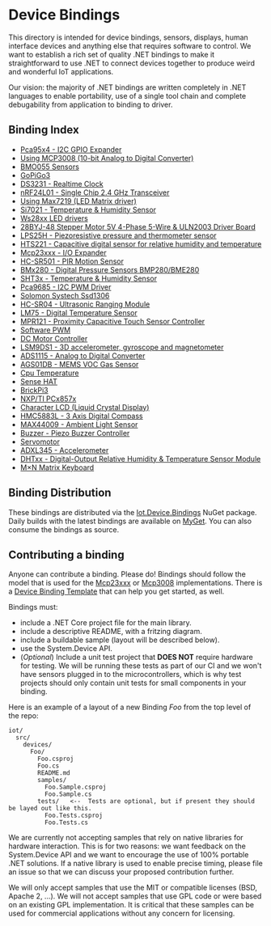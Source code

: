 # Device Bindings

This directory is intended for device bindings, sensors, displays, human interface devices and anything else that requires software to control. We want to establish a rich set of quality .NET bindings to make it  straightforward to use .NET to connect devices together to produce weird and wonderful IoT applications.

Our vision: the majority of .NET bindings are written completely in .NET languages to enable portability, use of a single tool chain and complete debugability from application to binding to driver.

## Binding Index

<devices>

* [Pca95x4 - I2C GPIO Expander](Pca95x4/README.md)
* [Using MCP3008 (10-bit Analog to Digital Converter)](Mcp3008/README.md)
* [BMO055 Sensors](Bno055/README.md)
* [GoPiGo3](GoPiGo3/README.md)
* [DS3231 - Realtime Clock](Ds3231/README.md)
* [nRF24L01 - Single Chip 2.4 GHz Transceiver](Nrf24l01/README.md)
* [Using Max7219 (LED Matrix driver)](Max7219/README.md)
* [Si7021 - Temperature & Humidity Sensor](Si7021/README.md)
* [Ws28xx LED drivers](Ws28xx/README.md)
* [28BYJ-48 Stepper Motor 5V 4-Phase 5-Wire & ULN2003 Driver Board](Uln2003/README.md)
* [LPS25H - Piezoresistive pressure and thermometer sensor](Lps25h/README.md)
* [HTS221 - Capacitive digital sensor for relative humidity and temperature ](Hts221/README.md)
* [Mcp23xxx - I/O Expander](Mcp23xxx/README.md)
* [HC-SR501 - PIR Motion Sensor](Hcsr501/README.md)
* [BMx280 - Digital Pressure Sensors BMP280/BME280](Bmx280/README.md)
* [SHT3x - Temperature & Humidity Sensor](Sht3x/README.md)
* [Pca9685 - I2C PWM Driver](Pca9685/README.md)
* [Solomon Systech Ssd1306](Ssd1306/README.md)
* [HC-SR04 - Ultrasonic Ranging Module](Hcsr04/README.md)
* [LM75 - Digital Temperature Sensor](Lm75/README.md)
* [MPR121 - Proximity Capacitive Touch Sensor Controller](Mpr121/README.md)
* [Software PWM](SoftPwm/README.md)
* [DC Motor Controller](DCMotor/README.md)
* [LSM9DS1 - 3D accelerometer, gyroscope and magnetometer](Lsm9Ds1/README.md)
* [ADS1115 - Analog to Digital Converter](Ads1115/README.md)
* [AGS01DB - MEMS VOC Gas Sensor](Ags01db/README.md)
* [Cpu Temperature](CpuTemperature/README.md)
* [Sense HAT](SenseHat/README.md)
* [BrickPi3](BrickPi3/README.md)
* [NXP/TI PCx857x](Pcx857x/README.md)
* [Character LCD (Liquid Crystal Display)](CharacterLcd/README.md)
* [HMC5883L - 3 Axis Digital Compass](Hmc5883l/README.md)
* [MAX44009 - Ambient Light Sensor](Max44009/README.md)
* [Buzzer - Piezo Buzzer Controller](Buzzer/README.md)
* [Servomotor](Servo/README.md)
* [ADXL345 - Accelerometer](Adxl345/README.md)
* [DHTxx - Digital-Output Relative Humidity & Temperature Sensor Module](Dhtxx/README.md)
* [M×N Matrix Keyboard](MatrixKeyboard/README.md)
</devices>

## Binding Distribution

These bindings are distributed via the [Iot.Device.Bindings](https://www.nuget.org/packages/Iot.Device.Bindings) NuGet package.  Daily builds with the latest bindings are available on [MyGet](https://dotnet.myget.org/feed/dotnet-core/package/nuget/Iot.Device.Bindings). You can also consume the bindings as source.

## Contributing a binding

Anyone can contribute a binding. Please do! Bindings should follow the model that is used for the [Mcp23xxx](Mcp23xxx/README.md) or [Mcp3008](Mcp3008/README.md) implementations.  There is a [Device Binding Template](../../tools/templates/DeviceBindingTemplate/README.md) that can help you get started, as well.

Bindings must:

* include a .NET Core project file for the main library.
* include a descriptive README, with a fritzing diagram.
* include a buildable sample (layout will be described below).
* use the System.Device API.
* (*Optional*) Include a unit test project that **DOES NOT** require hardware for testing. We will be running these tests as part of our CI and we won't have sensors plugged in to the microcontrollers, which is why test projects should only contain unit tests for small components in your binding.

Here is an example of a layout of a new Binding *Foo* from the top level of the repo:

```
iot/
  src/
    devices/
      Foo/
        Foo.csproj
        Foo.cs
        README.md
        samples/
          Foo.Sample.csproj
          Foo.Sample.cs
        tests/   <--  Tests are optional, but if present they should be layed out like this.
          Foo.Tests.csproj
          Foo.Tests.cs
```

We are currently not accepting samples that rely on native libraries for hardware interaction. This is for two reasons: we want feedback on the System.Device API and we want to encourage the use of 100% portable .NET solutions. If a native library is used to enable precise timing, please file an issue so that we can discuss your proposed contribution further.

We will only accept samples that use the MIT or compatible licenses (BSD, Apache 2, ...). We will not accept samples that use GPL code or were based on an existing GPL implementation. It is critical that these samples can be used for commercial applications without any concern for licensing.
